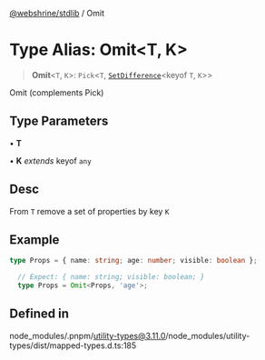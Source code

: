 [@webshrine/stdlib](../globals.md) / Omit

# Type Alias: Omit\<T, K\>

> **Omit**\<`T`, `K`\>: `Pick`\<`T`, [`SetDifference`](SetDifference.md)\<keyof `T`, `K`\>\>

Omit (complements Pick)

## Type Parameters

• **T**

• **K** *extends* keyof `any`

## Desc

From `T` remove a set of properties by key `K`

## Example

```ts
type Props = { name: string; age: number; visible: boolean };

  // Expect: { name: string; visible: boolean; }
  type Props = Omit<Props, 'age'>;
```

## Defined in

node\_modules/.pnpm/utility-types@3.11.0/node\_modules/utility-types/dist/mapped-types.d.ts:185
